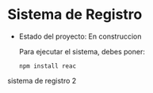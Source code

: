 <h1>Sistema de Registro</h1>

- Estado del proyecto: En construccion

  Para ejecutar el sistema, debes poner:

  ```npm install reac ```

sistema de registro 2
